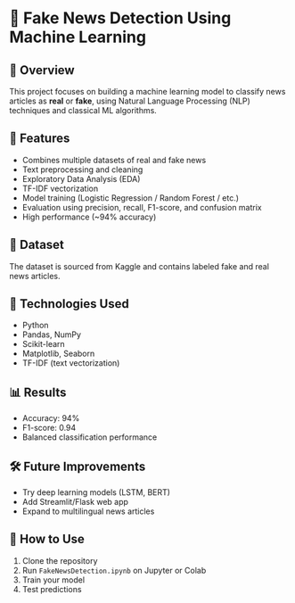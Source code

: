 # 📰 Fake News Detection Using Machine Learning

## 📖 Overview

This project focuses on building a machine learning model to classify news articles as **real** or **fake**, using Natural Language Processing (NLP) techniques and classical ML algorithms.

## 🚀 Features
- Combines multiple datasets of real and fake news
- Text preprocessing and cleaning
- Exploratory Data Analysis (EDA)
- TF-IDF vectorization
- Model training (Logistic Regression / Random Forest / etc.)
- Evaluation using precision, recall, F1-score, and confusion matrix
- High performance (~94% accuracy)

## 📁 Dataset
The dataset is sourced from Kaggle and contains labeled fake and real news articles.

## 📌 Technologies Used
- Python
- Pandas, NumPy
- Scikit-learn
- Matplotlib, Seaborn
- TF-IDF (text vectorization)

## 📊 Results
- Accuracy: 94%
- F1-score: 0.94
- Balanced classification performance

## 🛠️ Future Improvements
- Try deep learning models (LSTM, BERT)
- Add Streamlit/Flask web app
- Expand to multilingual news articles

## 📎 How to Use
1. Clone the repository
2. Run `FakeNewsDetection.ipynb` on Jupyter or Colab
3. Train your model
4. Test predictions
